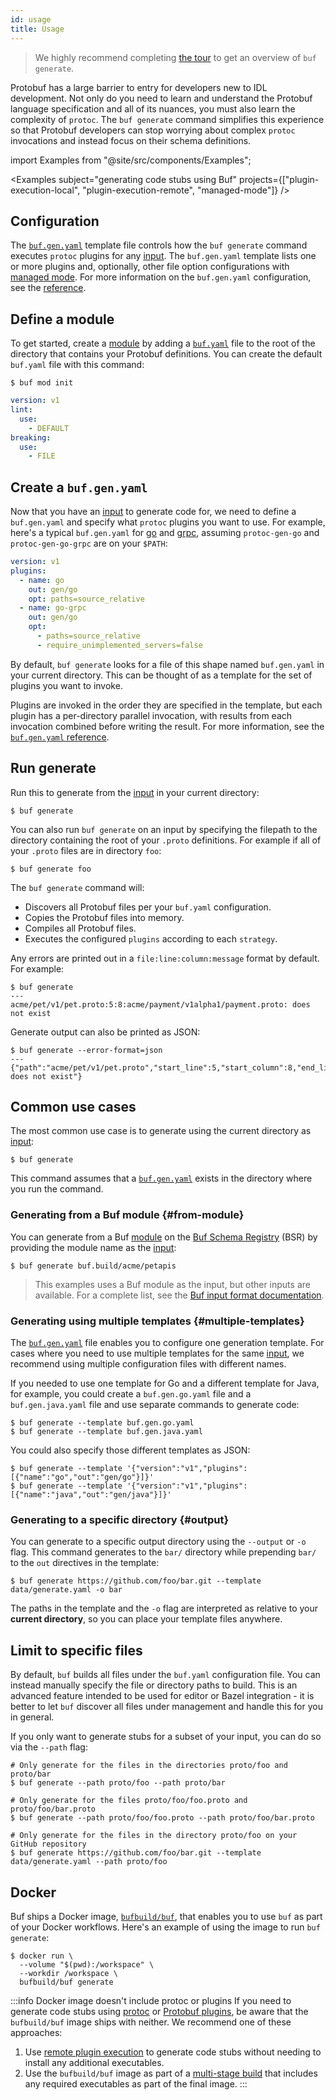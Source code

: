 ```yaml
---
id: usage
title: Usage
---
```


> We highly recommend completing [the tour](../tour/generate-code.md) to get an overview of `buf generate`.

Protobuf has a large barrier to entry for developers new to IDL development. Not only do you need to
learn and understand the Protobuf language specification and all of its nuances, you must also learn
the complexity of `protoc`. The `buf generate` command simplifies this experience so that Protobuf
developers can stop worrying about complex `protoc` invocations and instead focus on their schema
definitions.

import Examples from "@site/src/components/Examples";

<Examples subject="generating code stubs using Buf" projects={["plugin-execution-local", "plugin-execution-remote", "managed-mode"]} />

## Configuration

The [`buf.gen.yaml`](../configuration/v1/buf-gen-yaml.md) template file controls how the `buf generate` command
executes `protoc` plugins for any [input](../reference/inputs.md). The `buf.gen.yaml` template lists one or more
plugins and, optionally, other file option configurations with [managed mode](managed-mode.md). For more information
on the `buf.gen.yaml` configuration, see the [reference](../configuration/v1/buf-gen-yaml.md).

## Define a module

To get started, create a [module](../bsr/overview.md#modules) by adding a
[`buf.yaml`](../configuration/v1/buf-yaml.md) file to the root of the directory that contains your
Protobuf definitions. You can create the default `buf.yaml` file with this command:

```terminal
$ buf mod init
```

```yaml title="buf.yaml"
version: v1
lint:
  use:
    - DEFAULT
breaking:
  use:
    - FILE
```

## Create a `buf.gen.yaml`

Now that you have an [input](../reference/inputs.md) to generate code for, we need to define a
`buf.gen.yaml` and specify what `protoc` plugins you want to use. For example, here's a typical `buf.gen.yaml`
for [go](https://github.com/protocolbuffers/protobuf-go) and [grpc](https://github.com/grpc/grpc-go/), assuming
`protoc-gen-go` and `protoc-gen-go-grpc` are on your `$PATH`:

```yaml title="buf.gen.yaml"
version: v1
plugins:
  - name: go
    out: gen/go
    opt: paths=source_relative
  - name: go-grpc
    out: gen/go
    opt:
      - paths=source_relative
      - require_unimplemented_servers=false
```

By default, `buf generate` looks for a file of this shape named `buf.gen.yaml` in your current directory. This
can be thought of as a template for the set of plugins you want to invoke.

Plugins are invoked in the order they are specified in the template, but each plugin has a per-directory parallel
invocation, with results from each invocation combined before writing the result. For more information,
see the [`buf.gen.yaml` reference](../configuration/v1/buf-gen-yaml.md).

## Run generate

Run this to generate from the [input](../reference/inputs.md) in your current directory:

```terminal
$ buf generate
```

You can also run `buf generate` on an input by specifying the filepath to the
directory containing the root of your `.proto` definitions. For example if all of
your `.proto` files are in directory `foo`:

```terminal
$ buf generate foo
```

The `buf generate` command will:

  - Discovers all Protobuf files per your `buf.yaml` configuration.
  - Copies the Protobuf files into memory.
  - Compiles all Protobuf files.
  - Executes the configured `plugins` according to each `strategy`.

Any errors are printed out in a `file:line:column:message` format by default.
For example:

```terminal
$ buf generate
---
acme/pet/v1/pet.proto:5:8:acme/payment/v1alpha1/payment.proto: does not exist
```

Generate output can also be printed as JSON:

```terminal
$ buf generate --error-format=json
---
{"path":"acme/pet/v1/pet.proto","start_line":5,"start_column":8,"end_line":5,"end_column":8,"type":"COMPILE","message":"acme/payment/v1alpha1/payment.proto: does not exist"}
```

## Common use cases

The most common use case is to generate using the current directory as
[input](../reference/inputs.md):

```terminal
$ buf generate
```

This command assumes that a [`buf.gen.yaml`](../configuration/v1/buf-gen-yaml.md) exists in the
directory where you run the command.

### Generating from a Buf module {#from-module}

You can generate from a Buf [module](../bsr/overview.md#modules) on the [Buf Schema
Registry](../bsr/introduction.md) (BSR) by providing the module name as the
[input](../reference/inputs.md):

```terminal
$ buf generate buf.build/acme/petapis
```

> This examples uses a Buf module as the input, but other inputs are available. For a complete list,
> see the [Buf input format documentation](../reference/inputs.md#source-formats).

### Generating using multiple templates {#multiple-templates}

The [`buf.gen.yaml`](../configuration/v1/buf-gen-yaml.md) file enables you to configure one
generation template. For cases where you need to use multiple templates for the same
[input](../reference/inputs.md), we recommend using multiple configuration files with different
names.

If you needed to use one template for Go and a different template for Java, for example, you could
create a `buf.gen.go.yaml` file and a `buf.gen.java.yaml` file and use separate commands to generate
code:

```terminal
$ buf generate --template buf.gen.go.yaml
$ buf generate --template buf.gen.java.yaml
```

You could also specify those different templates as JSON:

```terminal
$ buf generate --template '{"version":"v1","plugins":[{"name":"go","out":"gen/go"}]}'
$ buf generate --template '{"version":"v1","plugins":[{"name":"java","out":"gen/java"}]}'
```

### Generating to a specific directory {#output}

You can generate to a specific output directory using the `--output` or `-o` flag. This command
generates to the `bar/` directory while prepending `bar/` to the `out` directives in the template:

```terminal
$ buf generate https://github.com/foo/bar.git --template data/generate.yaml -o bar
```

The paths in the template and the `-o` flag are interpreted as relative to your
**current directory**, so you can place your template files anywhere.

## Limit to specific files

By default, `buf` builds all files under the `buf.yaml` configuration file. You can instead manually specify
the file or directory paths to build. This is an advanced feature intended to be used for editor or Bazel
integration - it is better to let `buf` discover all files under management and handle this for you in general.

If you only want to generate stubs for a subset of your input, you can do so via the `--path` flag:

```terminal
# Only generate for the files in the directories proto/foo and proto/bar
$ buf generate --path proto/foo --path proto/bar

# Only generate for the files proto/foo/foo.proto and proto/foo/bar.proto
$ buf generate --path proto/foo/foo.proto --path proto/foo/bar.proto

# Only generate for the files in the directory proto/foo on your GitHub repository
$ buf generate https://github.com/foo/bar.git --template data/generate.yaml --path proto/foo
```

## Docker

Buf ships a Docker image, [`bufbuild/buf`][image], that enables you to use `buf` as part of your Docker workflows. Here's an example of using the image to run `buf generate`:

```terminal
$ docker run \
  --volume "$(pwd):/workspace" \
  --workdir /workspace \
  bufbuild/buf generate
```

:::info Docker image doesn't include protoc or plugins
If you need to generate code stubs using [protoc] or [Protobuf plugins](../reference/images.md#plugins), be aware that the `bufbuild/buf` image ships with neither. We recommend one of these approaches:

1. Use [remote plugin execution](../bsr/remote-generation/hosted-plugins.md) to generate code stubs without needing to install any additional executables.
1. Use the `bufbuild/buf` image as part of a [multi-stage build][multi-stage] that includes any required executables as part of the final image.
:::

[image]: https://hub.docker.com/r/bufbuild/buf
[multi-stage]: https://docs.docker.com/develop/develop-images/multistage-build/
[protoc]: https://

